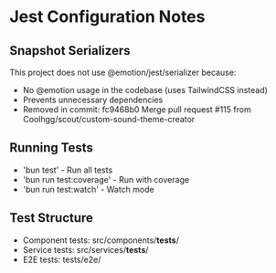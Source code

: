 # Jest Configuration Notes

## Snapshot Serializers

This project does not use @emotion/jest/serializer because:

- No @emotion usage in the codebase (uses TailwindCSS instead)
- Prevents unnecessary dependencies
- Removed in commit: fc9468b0 Merge pull request #115 from Coolhgg/scout/custom-sound-theme-creator

## Running Tests

- 'bun test' - Run all tests
- 'bun run test:coverage' - Run with coverage
- 'bun run test:watch' - Watch mode

## Test Structure

- Component tests: src/components/**tests**/
- Service tests: src/services/**tests**/
- E2E tests: tests/e2e/
